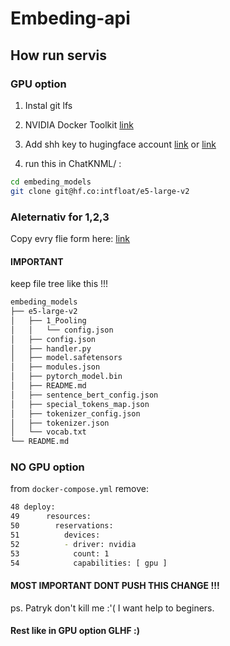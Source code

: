 # Embeding-api

## How run servis

### GPU option

1. Instal git lfs
2. NVIDIA Docker Toolkit [link](https://docs.nvidia.com/datacenter/cloud-native/container-toolkit/latest/install-guide.html)
3. Add shh key to hugingface  account [link](https://huggingface.co/docs/hub/security-git-ssh) or [link](https://huggingface.co/blog/password-git-deprecation)

4. run this in ChatKNML/ :

```sh
cd embeding_models
git clone git@hf.co:intfloat/e5-large-v2
```

### Aleternativ for 1,2,3

Copy evry flie form here: [link](https://huggingface.co/intfloat/multilingual-e5-large/tree/main)

#### IMPORTANT

keep file tree like this !!!

```sh
embeding_models
├── e5-large-v2
│   ├── 1_Pooling
│   │   └── config.json
│   ├── config.json
│   ├── handler.py
│   ├── model.safetensors
│   ├── modules.json
│   ├── pytorch_model.bin
│   ├── README.md
│   ├── sentence_bert_config.json
│   ├── special_tokens_map.json
│   ├── tokenizer_config.json
│   ├── tokenizer.json
│   └── vocab.txt
└── README.md
```

### NO GPU option

from `docker-compose.yml` remove:

```sh
48 deploy:
49      resources:
50        reservations:
51          devices:
52          - driver: nvidia
53            count: 1
54            capabilities: [ gpu ]

```

#### MOST IMPORTANT DONT PUSH THIS CHANGE !!!

ps. Patryk don't kill me :'( I want help to beginers. 

#### Rest like in GPU option GLHF :)
